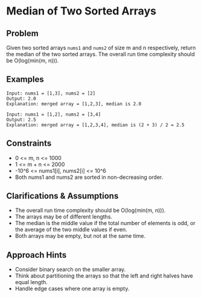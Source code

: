 # Median of Two Sorted Arrays

## Problem
Given two sorted arrays `nums1` and `nums2` of size m and n respectively, return the median of the two sorted arrays. The overall run time complexity should be O(log(min(m, n))).

## Examples
```
Input: nums1 = [1,3], nums2 = [2]
Output: 2.0
Explanation: merged array = [1,2,3], median is 2.0

Input: nums1 = [1,2], nums2 = [3,4]
Output: 2.5
Explanation: merged array = [1,2,3,4], median is (2 + 3) / 2 = 2.5
```

## Constraints
- 0 <= m, n <= 1000
- 1 <= m + n <= 2000
- -10^6 <= nums1[i], nums2[i] <= 10^6
- Both nums1 and nums2 are sorted in non-decreasing order.

## Clarifications & Assumptions
- The overall run time complexity should be O(log(min(m, n))).
- The arrays may be of different lengths.
- The median is the middle value if the total number of elements is odd, or the average of the two middle values if even.
- Both arrays may be empty, but not at the same time.

## Approach Hints
- Consider binary search on the smaller array.
- Think about partitioning the arrays so that the left and right halves have equal length.
- Handle edge cases where one array is empty. 